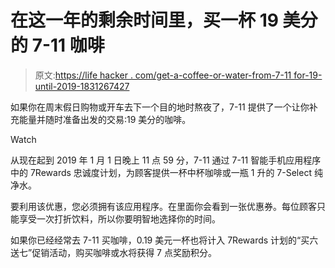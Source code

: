 # 在这一年的剩余时间里，买一杯 19 美分的 7-11 咖啡

> 原文:[https://life hacker . com/get-a-coffee-or-water-from-7-11 for-19-until-2019-1831267427](https://lifehacker.com/get-a-coffee-or-water-from-7-11-for-19-until-2019-1831267427)

如果你在周末假日购物或开车去下一个目的地时熬夜了，7-11 提供了一个让你补充能量并随时准备出发的交易:19 美分的咖啡。

Watch

从现在起到 2019 年 1 月 1 日晚上 11 点 59 分，7-11 通过 7-11 智能手机应用程序中的 7Rewards 忠诚度计划，为顾客提供一杯中杯咖啡或一瓶 1 升的 7-Select 纯净水。

要利用该优惠，您必须拥有该应用程序。在里面你会看到一张优惠券。每位顾客只能享受一次打折饮料，所以你要明智地选择你的时间。

如果你已经经常去 7-11 买咖啡，0.19 美元一杯也将计入 7Rewards 计划的“买六送七”促销活动，购买咖啡或水将获得 7 点奖励积分。